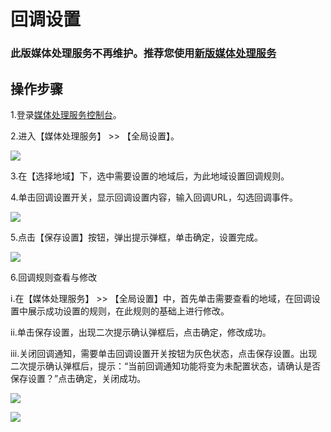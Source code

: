 # 回调设置
### 此版媒体处理服务不再维护。推荐您使用[新版媒体处理服务](https://docs.jdcloud.com/cn/media-processing-service/introduction/product-overview)

## 操作步骤

1.登录[媒体处理服务控制台](https://mps-v1-console.jdcloud.com/)。

2.进入【媒体处理服务】 >> 【全局设置】。

![](https://github.com/jdcloudcom/cn/blob/edit/image/Media-Processing-Service/MPS-009.png)

3.在【选择地域】下，选中需要设置的地域后，为此地域设置回调规则。

4.单击回调设置开关，显示回调设置内容，输入回调URL，勾选回调事件。

![](https://github.com/jdcloudcom/cn/blob/edit/image/Media-Processing-Service/MPS-010.png)

5.点击【保存设置】按钮，弹出提示弹框，单击确定，设置完成。

![](https://github.com/jdcloudcom/cn/blob/edit/image/Media-Processing-Service/MPS-011.png)

6.回调规则查看与修改

  i.在【媒体处理服务】 >> 【全局设置】中，首先单击需要查看的地域，在回调设置中展示成功设置的规则，在此规则的基础上进行修改。

  ii.单击保存设置，出现二次提示确认弹框后，点击确定，修改成功。

  iii.关闭回调通知，需要单击回调设置开关按钮为灰色状态，点击保存设置。出现二次提示确认弹框后，提示：“当前回调通知功能将变为未配置状态，请确认是否保存设置？”点击确定，关闭成功。

![](https://github.com/jdcloudcom/cn/blob/edit/image/Media-Processing-Service/MPS-012.png)

![](https://github.com/jdcloudcom/cn/blob/edit/image/Media-Processing-Service/MPS-013.png)
